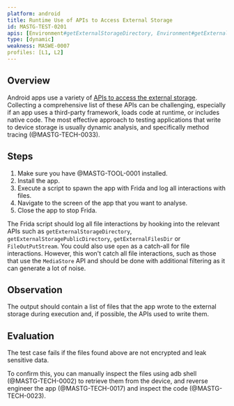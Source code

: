 ```yaml
---
platform: android
title: Runtime Use of APIs to Access External Storage
id: MASTG-TEST-0201
apis: [Environment#getExternalStorageDirectory, Environment#getExternalStorageDirectory, Environment#getExternalFilesDir, Environment#getExternalCacheDir, FileOutputStream]
type: [dynamic]
weakness: MASWE-0007
profiles: [L1, L2]
---
```

## Overview

Android apps use a variety of [APIs to access the external storage](../../../0x05d-Testing-Data-Storage.md/#external-storage-apis). Collecting a comprehensive list of these APIs can be challenging, especially if an app uses a third-party framework, loads code at runtime, or includes native code. The most effective approach to testing applications that write to device storage is usually dynamic analysis, and specifically method tracing (@MASTG-TECH-0033).

## Steps

1. Make sure you have @MASTG-TOOL-0001 installed.
2. Install the app.
3. Execute a script to spawn the app with Frida and log all interactions with files.
4. Navigate to the screen of the app that you want to analyse.
5. Close the app to stop Frida.

The Frida script should log all file interactions by hooking into the relevant APIs such as `getExternalStorageDirectory`, `getExternalStoragePublicDirectory`, `getExternalFilesDir` or `FileOutPutStream`. You could also use `open` as a catch-all for file interactions. However, this won't catch all file interactions, such as those that use the `MediaStore` API and should be done with additional filtering as it can generate a lot of noise.

## Observation

The output should contain a list of files that the app wrote to the external storage during execution and, if possible, the APIs used to write them.

## Evaluation

The test case fails if the files found above are not encrypted and leak sensitive data.

To confirm this, you can manually inspect the files using adb shell (@MASTG-TECH-0002) to retrieve them from the device, and reverse engineer the app (@MASTG-TECH-0017) and inspect the code (@MASTG-TECH-0023).
